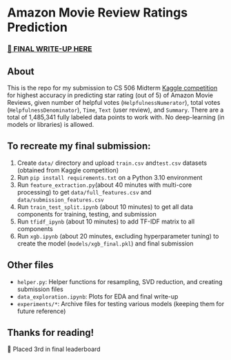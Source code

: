 # Amazon Movie Review Ratings Prediction
### [📝 FINAL WRITE-UP HERE](https://github.com/layadang/amazon-movie-rating-prediction/blob/main/Laya_CS_506_Midterm_Write-up.pdf)

## About
This is the repo for my submission to CS 506 Midterm [Kaggle competition](https://www.kaggle.com/competitions/cs-506-midterm-fall-2024/) for highest accuracy in predicting star rating (out of 5) of Amazon Movie Reviews, given number of helpful votes (`HelpfulnessNumerator`), total votes (`HelpfulnessDenominator`), `Time`, `Text` (user review), and `Summary`. There are a total of 1,485,341 fully labeled data points to work with. No deep-learning (in models or libraries) is allowed.

## To recreate my final submission:
1. Create `data/` directory and upload `train.csv` and`test.csv` datasets (obtained from Kaggle competition)
2. Run `pip install requirements.txt` on a Python 3.10 environment
3. Run `feature_extraction.py`(about 40 minutes with multi-core processing) to get `data/full_features.csv` and `data/submission_features.csv`
4. Run `train_test_split.ipynb` (about 10 minutes) to get all data components for training, testing, and submission
5. Run `tfidf_ipynb` (about 10 minutes) to add TF-IDF matrix to all components
6. Run `xgb.ipynb` (about 20 minutes, excluding hyperparameter tuning) to create the model (`models/xgb_final.pkl`) and final submission

## Other files
* `helper.py`: Helper functions for resampling, SVD reduction, and creating submission files
* `data_exploration.ipynb`: Plots for EDA and final write-up
* `experiments/*`: Archive files for testing various models (keeping them for future reference)

## Thanks for reading!
🥉 Placed 3rd in final leaderboard
